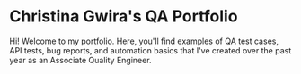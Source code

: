 # Christina Gwira's QA Portfolio
Hi! Welcome to my portfolio. Here, you'll find examples of QA test cases, API tests, bug reports, and automation basics that I've created over the past year as an Associate Quality Engineer.
